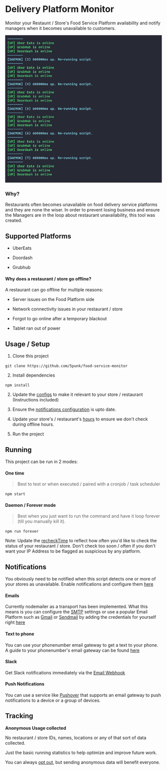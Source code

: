 # Delivery Platform Monitor

Monitor your Restaunt / Store's Food Service Platform availability and notify managers when it becomes unavailable to customers.

<img src="./docs/screenshot.png">

### Why?

Restaurants often becomes unavailable on food delivery service platforms and they are none the wiser. In order to prevent losing business and ensure the Managers are in the loop about restaurant unavailability, this tool was created.

## Supported Platforms

- UberEats

- Doordash

- Grubhub

#### Why does a restaurant / store go offline?

A restaurant can go offline for multiple reasons:

- Server issues on the Food Platform side

- Network connectivity issues in your restaurant / store

- Forgot to go online after a temporary blackout

- Tablet ran out of power

## Usage / Setup

1. Clone this project

`git clone https://github.com/5punk/food-service-monitor`

2. Install dependencies

`npm install`

2. Update the [configs](https://github.com/5punk/food-service-monitor/tree/master/src/config) to make it relevant to your store / restaurant (Instructions included)

3. Ensure the [notifications configuration](https://github.com/5punk/food-service-monitor/blob/master/src/config/notify.js) is upto date.

4. Update your store's / restaurant's [hours](https://github.com/5punk/food-service-monitor/blob/master/src/config/hours.js) to ensure we don't check during offline hours.

5. Run the project

## Running

This project can be run in 2 modes:

#### One time

> Best to test or when executed / paired with a cronjob / task scheduler

`npm start`

#### Daemon / Forever mode

> Best when you just want to run the command and have it loop forever (till you manually kill it).

`npm run forever`

Note: Update the [recheckTime](https://github.com/5punk/food-service-monitor/blob/master/src/config/forever.js) to reflect how often you'd like to check the status of your restaurant / store. Don't check too soon / often if you don't want your IP Address to be flagged as suspicious by any platform.

## Notifications

You obviously need to be notified when this script detects one or more of your stores as unavailable. Enable notifications and configure them [here](https://github.com/5punk/food-service-monitor/blob/master/src/config/notify.js)

#### Emails

Currently nodemailer as a transport has been implemented. What this means is you can configure the [SMTP](https://nodemailer.com/smtp/) settings or use a popular Email Platform such as [Gmail](https://nodemailer.com/usage/using-gmail/) or [Sendmail](https://nodemailer.com/transports/sendmail/) by adding the credentials for yourself right [here](https://github.com/5punk/food-service-monitor/blob/master/src/config/notify.js#L17)

#### Text to phone

You can use your phonenumber email gateway to get a text to your phone. A guide to your phonenumber's email gateway can be found [here](https://www.digitaltrends.com/mobile/how-to-send-a-text-from-your-email-account/)

#### Slack

Get Slack notifications immediately via the [Email Webhook](https://slack.com/help/articles/206819278-Send-emails-to-Slack)

#### Push Notifications

You can use a service like [Pushover](https://support.pushover.net/i29-e-mailing-notifications-to-your-devices) that supports an email gateway to push notifications to a device or a group of devices.

## Tracking

__Anonymous Usage collected__

No restaurant / store IDs, names, locations or any of that sort of data collected.

Just the basic running statistics to help optimize and improve future work.

You can always [opt out](https://github.com/5punk/food-service-monitor/blob/master/src/config/track.js#L6), but sending anonymous data will benefit everyone.
